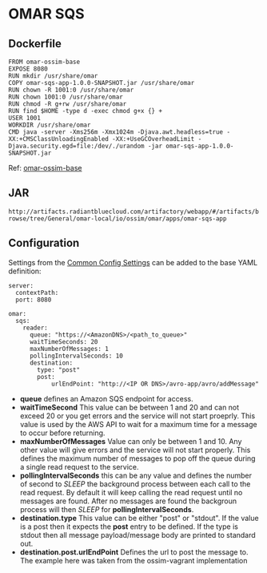 # OMAR SQS

## Dockerfile
```
FROM omar-ossim-base
EXPOSE 8080
RUN mkdir /usr/share/omar
COPY omar-sqs-app-1.0.0-SNAPSHOT.jar /usr/share/omar
RUN chown -R 1001:0 /usr/share/omar
RUN chown 1001:0 /usr/share/omar
RUN chmod -R g+rw /usr/share/omar
RUN find $HOME -type d -exec chmod g+x {} +
USER 1001
WORKDIR /usr/share/omar
CMD java -server -Xms256m -Xmx1024m -Djava.awt.headless=true -XX:+CMSClassUnloadingEnabled -XX:+UseGCOverheadLimit -Djava.security.egd=file:/dev/./urandom -jar omar-sqs-app-1.0.0-SNAPSHOT.jar
```
Ref: [omar-ossim-base](../../../omar-ossim-base/docs/install-guide/omar-ossim-base/)

## JAR
`http://artifacts.radiantbluecloud.com/artifactory/webapp/#/artifacts/browse/tree/General/omar-local/io/ossim/omar/apps/omar-sqs-app`

## Configuration
Settings from the [Common Config Settings](../../../omar-common/docs/install-guide/omar-common#common-config-settings) can be added to the base YAML definition:

```
server:
  contextPath:
  port: 8080

omar:
  sqs:
    reader:
      queue: "https://<AmazonDNS>/<path_to_queue>"
      waitTimeSeconds: 20
      maxNumberOfMessages: 1
      pollingIntervalSeconds: 10
      destination:
        type: "post"
        post:
            urlEndPoint: "http://<IP OR DNS>/avro-app/avro/addMessage"
```

* **queue** defines an Amazon SQS endpoint for access.
* **waitTimeSecond** This value can be between 1 and 20 and can not exceed 20 or you get errors and the service will not start proeprly.  This value is used by the AWS API to wait for a maximum time for a message to occur before returning.
* **maxNumberOfMessages** Value can only be between 1 and 10.  Any other value will give errors and the service will not start properly.  This defines the maximum number of messages to pop off the queue during a single read request to the service.
* **pollingIntervalSeconds** this can be any value and defines the number of second to *SLEEP* the background process between each call to the read request.  By default it will keep calling the read request until no messages are found.  After no messages are found the backgroun process will then *SLEEP* for **pollingIntervalSeconds**.
* **destination.type** This value can be either "post" or "stdout".   If the value is a post then it expects the **post** entry to be defined.  If the type is stdout then all message payload/message body are printed to standard out.
* **destination.post.urlEndPoint** Defines the url to post the message to.  The example here was taken from the ossim-vagrant implementation
